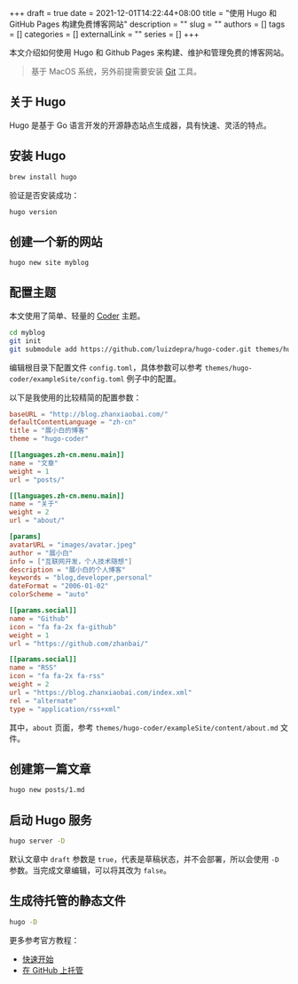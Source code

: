 +++ 
draft = true
date = 2021-12-01T14:22:44+08:00
title = "使用 Hugo 和 GitHub Pages 构建免费博客网站"
description = ""
slug = ""
authors = []
tags = []
categories = []
externalLink = ""
series = []
+++

本文介绍如何使用 Hugo 和 Github Pages 来构建、维护和管理免费的博客网站。

> 基于 MacOS 系统，另外前提需要安装 [Git](https://git-scm.com/downloads) 工具。

## 关于 Hugo

Hugo 是基于 Go 语言开发的开源静态站点生成器，具有快速、灵活的特点。

## 安装 Hugo

```bash
brew install hugo
```

验证是否安装成功：

```bash
hugo version
```

## 创建一个新的网站

```bash
hugo new site myblog
```

## 配置主题

本文使用了简单、轻量的 [Coder](https://github.com/luizdepra/hugo-coder/) 主题。

```bash
cd myblog
git init
git submodule add https://github.com/luizdepra/hugo-coder.git themes/hugo-coder
```

编辑根目录下配置文件 `config.toml`，具体参数可以参考 `themes/hugo-coder/exampleSite/config.toml` 例子中的配置。

以下是我使用的比较精简的配置参数：

```toml
baseURL = "http://blog.zhanxiaobai.com/"
defaultContentLanguage = "zh-cn"
title = "展小白的博客"
theme = "hugo-coder"

[[languages.zh-cn.menu.main]]
name = "文章"
weight = 1
url = "posts/"

[[languages.zh-cn.menu.main]]
name = "关于"
weight = 2
url = "about/"

[params]
avatarURL = "images/avatar.jpeg"
author = "展小白"
info = ["互联网开发，个人技术随想"]
description = "展小白的个人博客"
keywords = "blog,developer,personal"
dateFormat = "2006-01-02"
colorScheme = "auto"

[[params.social]]
name = "Github"
icon = "fa fa-2x fa-github"
weight = 1
url = "https://github.com/zhanbai/"

[[params.social]]
name = "RSS"
icon = "fa fa-2x fa-rss"
weight = 2
url = "https://blog.zhanxiaobai.com/index.xml"
rel = "alternate"
type = "application/rss+xml"
```

其中，`about` 页面，参考 `themes/hugo-coder/exampleSite/content/about.md` 文件。

## 创建第一篇文章

```bash
hugo new posts/1.md
```

## 启动 Hugo 服务

```bash
hugo server -D
```

默认文章中 `draft` 参数是 `true`，代表是草稿状态，并不会部署，所以会使用 `-D` 参数。当完成文章编辑，可以将其改为 `false`。

## 生成待托管的静态文件

```bash
hugo -D
```



更多参考官方教程：

* [快速开始](https://gohugo.io/getting-started/quick-start/)
* [在 GitHub 上托管](https://gohugo.io/hosting-and-deployment/hosting-on-github/)
